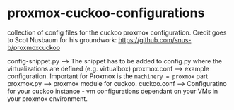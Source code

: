 # proxmox-cuckoo-configurations
collection of config files for the cuckoo proxmox configuration. Credit goes to Scot Nusbaum for his groundwork: https://github.com/snus-b/proxmoxcuckoo

config-snippet.py --> The snippet has to be added to config.py where the virtualizations are defined (e.g. virtualbox)
proxmox.conf --> example configuration. Important for Proxmox is the `machinery = proxmox` part
proxmox.py --> proxmox module for cuckoo.
cuckoo.conf --> Configuratino for your cuckoo instance - vm configurations dependant on your VMs in your proxmox environment. 

